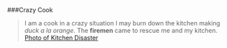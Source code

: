 ###Crazy Cook
>I am a cook in a crazy situation I may burn down the kitchen making *duck a la orange*.
The **firemen** came to rescue me and my kitchen.
[Photo of Kitchen Disaster](https://github.com/mliew21396/phase-0-gps-1/pull/2)